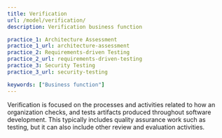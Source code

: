 ```yaml
---
title: Verification
url: /model/verification/
description: Verification business function

practice_1: Architecture Assessment
practice_1_url: architecture-assessment
practice_2: Requirements-driven Testing
practice_2_url: requirements-driven-testing
practice_3: Security Testing
practice_3_url: security-testing

keywords: ["Business function"]
---
```


Verification is focused on the processes and activities related to how an organization checks, and tests artifacts produced throughout software development. This typically includes quality assurance work such as testing, but it can also include other review and evaluation activities.

